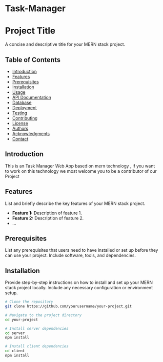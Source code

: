# Task-Manager
# Project Title

A concise and descriptive title for your MERN stack project.

## Table of Contents
- [Introduction](#introduction)
- [Features](#features)
- [Prerequisites](#prerequisites)
- [Installation](#installation)
- [Usage](#usage)
- [API Documentation](#api-documentation)
- [Database](#database)
- [Deployment](#deployment)
- [Testing](#testing)
- [Contributing](#contributing)
- [License](#license)
- [Authors](#authors)
- [Acknowledgments](#acknowledgments)
- [Contact](#contact)

## Introduction

This is an Task Manager Web App based on mern technology , if you want to work on this technology we most welcome you to be a contributor of our Project
## Features

List and briefly describe the key features of your MERN stack project.

- **Feature 1:** Description of feature 1.
- **Feature 2:** Description of feature 2.
- ...

## Prerequisites

List any prerequisites that users need to have installed or set up before they can use your project. Include software, tools, and dependencies.

## Installation

Provide step-by-step instructions on how to install and set up your MERN stack project locally. Include any necessary configuration or environment setup.

```bash
# Clone the repository
git clone https://github.com/yourusername/your-project.git

# Navigate to the project directory
cd your-project

# Install server dependencies
cd server
npm install

# Install client dependencies
cd client
npm install
